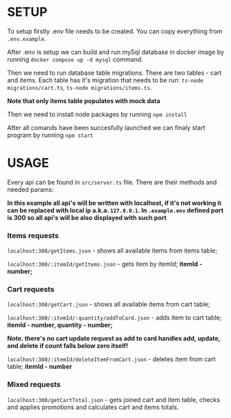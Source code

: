 # SETUP

To setup firstly .env file needs to be created. You can copy everything from `.env.example`.

After .env is setup we can build and run mySql database in docker image by running `docker compose up -d mysql` command.

Then we need to run database table migrations. There are two tables - cart and items. Each table has it's migration that needs to be run: `ts-node migrations/cart.ts`, `ts-node migrations/items.ts`.

**Note that only items table populates with mock data**

Then we need to install node packages by running `npm install`

After all comands have been succesfully launched we can finaly start program by running `npm start`

# USAGE

Every api can be found in `src/server.ts` file. There are their methods and needed params:

**In this example all api's will be written with localhost, if it's not working it can be replaced with local ip a.k.a. `127.0.0.1`. In `.example.env` defined port is 300 so all api's will be also displayed with such port**

### Items requests

`localhost:300/getItems.json` - shows all available items from items table;

`localhost:300/:itemId/getItems.json` - gets item by itemId;
**itemId - number;**

### Cart requests

`localhost:300/getCart.json` - shows all available items from cart table;

`localhost:300/:itemId/:quantity/addToCard.json` - adds item to cart table;
**itemId - number, quantity - number;**

**Note. there's no cart update request as add to card handles add, update, and delete if count falls below zero itself!**

`localhost:300/:itemId/deleteItemFromCart.json` - deletes item from cart table;
**itemId - number**

### Mixed requests

`localhost:300/getCartTotal.json` - gets joined cart and item table, checks and applies promotions and calculates cart and items totals.
